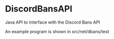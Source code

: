 # DiscordBansAPI
Java API to interface with the Discord Bans API

An example program is shown in src/net/dbans/test
